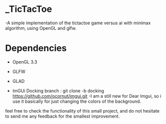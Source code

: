 # _TicTacToe
-A simple implementation of the tictactoe game versus ai with minimax algorithm, using OpenGL and glfw.
# Dependencies
  * OpenGL 3.3
  - GLFW
  + GLAD
  * ImGUi Docking branch : git clone -b docking https://github.com/ocornut/imgui.git
    -I am a still new for Dear Imgui, so i use it basically for just changing the colors of the background.

feel free to check the functionality of this small project, and do not hesitate to send me any feedback for the smallest improvement.
